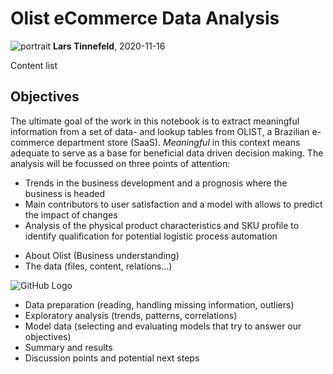 # Olist eCommerce Data Analysis

![portrait](https://media-exp1.licdn.com/dms/image/C4E03AQGhbnfizvFL4Q/profile-displayphoto-shrink_100_100/0?e=1610582400&v=beta&t=K00fVeHjduyafQWTtTp-N8SwOvgeAUCEL-8Vxvxpd7I)
**Lars Tinnefeld**, 2020-11-16


Content list


## Objectives
The ultimate goal of the work in this notebook is to extract meaningful information from a set of data- and lookup tables from OLIST, a Brazilian e-commerce department store (SaaS). *Meaningful* in this context means adequate to serve as a base for beneficial data driven decision making. The analysis will be focussed on three points of attention:
- Trends in the business development and a prognosis where the business is headed
- Main contributors to user satisfaction and a model with allows to predict the impact of changes
- Analysis of the physical product characteristics and SKU profile to identify qualification for potential logistic process automation

* About Olist (Business understanding)
* The data (files, content, relations...)

![GitHub Logo](https://i.imgur.com/HRhd2Y0.png)

* Data preparation (reading, handling missing information, outliers)
* Exploratory analysis (trends, patterns, correlations)
* Model data (selecting and evaluating models that try to answer our objectives)
* Summary and results
* Discussion points and potential next steps
